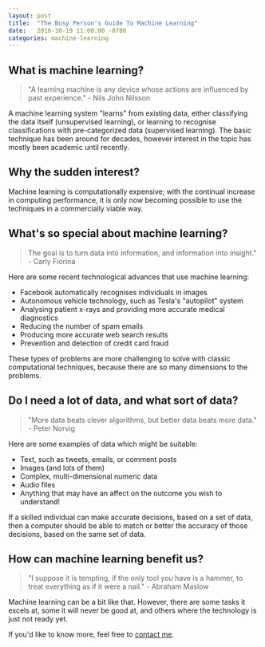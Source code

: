 ```yaml
---
layout: post
title:  "The Busy Person's Guide To Machine Learning"
date:   2016-10-19 11:00:00 -0700
categories: machine-learning
---
```


## What is machine learning?

> "A learning machine is any device whose actions are influenced by past experience." - Nils John Nilsson

A machine learning system "learns" from existing data, either classifying the data itself (unsupervised learning), or learning to recognise classifications with pre-categorized data (supervised learning). The basic technique has been around for decades, however interest in the topic has mostly been academic until recently.

## Why the sudden interest?

Machine learning is computationally expensive; with the continual increase in computing performance, it is only now becoming possible to use the techniques in a commercially viable way.

## What's so special about machine learning?

> The goal is to turn data into information, and information into insight." - Carly Fiorina

Here are some recent technological advances that use machine learning:

* Facebook automatically recognises individuals in images
* Autonomous vehicle technology, such as Tesla's "autopilot" system
* Analysing patient x-rays and providing more accurate medical diagnostics
* Reducing the number of spam emails
* Producing more accurate web search results
* Prevention and detection of credit card fraud

These types of problems are more challenging to solve with classic computational techniques, because there are so many dimensions to the problems.



## Do I need a lot of data, and what sort of data?

> "More data beats clever algorithms, but better data beats more data." - Peter Norvig

Here are some examples of data which might be suitable:

* Text, such as tweets, emails, or comment posts
* Images (and lots of them)
* Complex, multi-dimensional numeric data
* Audio files
* Anything that may have an affect on the outcome you wish to understand!

If a skilled individual can make accurate decisions, based on a set of data, then a computer should be able to match or better the accuracy of those decisions, based on the same set of data.


## How can machine learning benefit us?

> "I suppose it is tempting, if the only tool you have is a hammer, to treat everything as if it were a nail." - Abraham Maslow

Machine learning can be a bit like that. However, there are some tasks it excels at, some it will never be good at, and others where the technology is just not ready yet.

If you'd like to know more, feel free to [contact me](https://www.zenly.co.uk/contact/).
